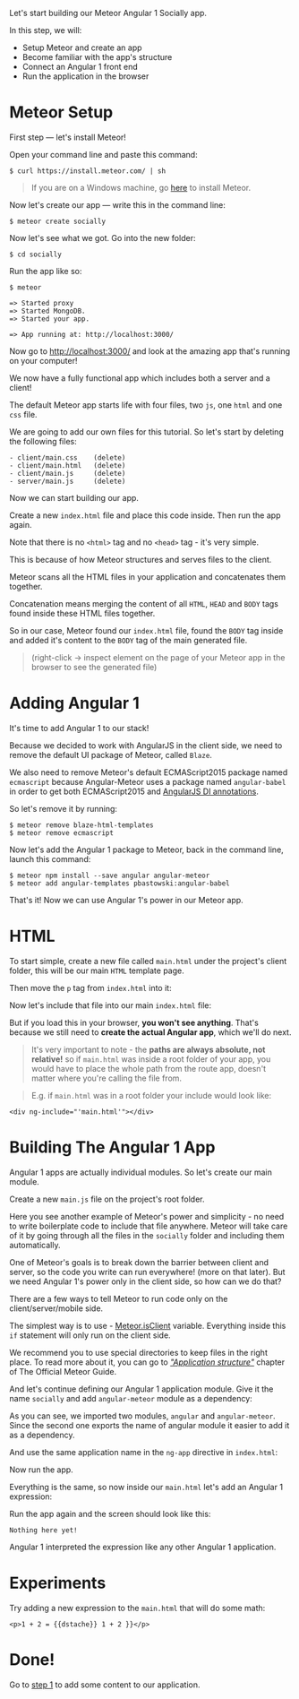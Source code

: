 Let's start building our Meteor Angular 1 Socially app.

In this step, we will:

- Setup Meteor and create an app
- Become familiar with the app's structure
- Connect an Angular 1 front end
- Run the application in the browser

# Meteor Setup

First step — let's install Meteor!

Open your command line and paste this command:

    $ curl https://install.meteor.com/ | sh

> If you are on a Windows machine, go [here](https://www.meteor.com/install) to install Meteor.

Now let's create our app — write this in the command line:

    $ meteor create socially

Now let's see what we got. Go into the new folder:

    $ cd socially

Run the app like so:

    $ meteor

    => Started proxy
    => Started MongoDB.
    => Started your app.

    => App running at: http://localhost:3000/

Now go to [http://localhost:3000/](http://localhost:3000/)
and look at the amazing app that's running on your computer!

We now have a fully functional app which includes both a server and a client!

The default Meteor app starts life with four files, two `js`, one `html` and one `css` file.

We are going to add our own files for this tutorial. So let's start by deleting the following files:

    - client/main.css    (delete)
    - client/main.html   (delete)
    - client/main.js     (delete)
    - server/main.js     (delete)

Now we can start building our app.

Create a new `index.html` file and place this code inside. Then run the app again.

<diffbox tutorial="angular1-meteor-socially" step="0.3"></diffbox>

Note that there is no `<html>` tag and no `<head>` tag - it's very simple.

This is because of how Meteor structures and serves files to the client.

Meteor scans all the HTML files in your application and concatenates them together.

Concatenation means merging the content of all `HTML`, `HEAD` and `BODY` tags found inside these HTML files together.

So in our case, Meteor found our `index.html` file, found the `BODY` tag inside and added it's content to the `BODY` tag of the main generated file.

> (right-click -> inspect element on the page of your Meteor app in the browser to see the generated file)


# Adding Angular 1

It's time to add Angular 1 to our stack!

Because we decided to work with AngularJS in the client side, we need to remove the default UI package of Meteor, called `Blaze`.

We also need to remove Meteor's default ECMAScript2015 package named `ecmascript` because Angular-Meteor uses a package named `angular-babel` in order to get both ECMAScript2015 and [AngularJS DI annotations](https://github.com/olov/ng-annotate).

So let's remove it by running:

    $ meteor remove blaze-html-templates
    $ meteor remove ecmascript

Now let's add the Angular 1 package to Meteor, back in the command line, launch this command:

    $ meteor npm install --save angular angular-meteor
    $ meteor add angular-templates pbastowski:angular-babel

That's it! Now we can use Angular 1's power in our Meteor app.

# HTML

To start simple, create a new file called `main.html` under the project's client folder, this will be our main `HTML` template page.

Then move the `p` tag from `index.html` into it:

<diffbox tutorial="angular1-meteor-socially" step="0.7"></diffbox>

Now let's include that file into our main `index.html` file:

<diffbox tutorial="angular1-meteor-socially" step="0.8"></diffbox>


But if you load this in your browser, **you won't see anything**. That's because we still need to **create the actual Angular app**, which we'll do next.

> It's very important to note - the **paths are always absolute, not relative!**  so if `main.html` was inside a root folder of your app, you would have to place the whole path from the route app, doesn't matter where you're calling the file from.

> E.g. if `main.html` was in a root folder your include would look like:

    <div ng-include="'main.html'"></div>

# Building The Angular 1 App

Angular 1 apps are actually individual modules. So let's create our main module.

Create a new `main.js` file on the project's root folder.

Here you see another example of Meteor's power and simplicity - no need to write boilerplate code to include that file anywhere. Meteor will take care of it by going through all the files in the `socially` folder and including them automatically.

One of Meteor's goals is to break down the barrier between client and server, so the code you write can run everywhere! (more on that later).
But we need Angular 1's power only in the client side, so how can we do that?

There are a few ways to tell Meteor to run code only on the client/server/mobile side.

The simplest way is to use - [Meteor.isClient](http://docs.meteor.com/#/full/meteor_isclient) variable.
Everything inside this `if` statement will only run on the client side.

We recommend you to use special directories to keep files in the right place. To read more about it, you can go to [*"Application structure"*](http://guide.meteor.com/structure.html#special-directories) chapter of The Official Meteor Guide.

And let's continue defining our Angular 1 application module. Give it the name `socially` and add `angular-meteor` module as a dependency:

<diffbox tutorial="angular1-meteor-socially" step="0.9"></diffbox>

As you can see, we imported two modules, `angular` and `angular-meteor`.
Since the second one exports the name of angular module it easier to add it as a dependency.

And use the same application name in the `ng-app` directive in `index.html`:

<diffbox tutorial="angular1-meteor-socially" step="0.10"></diffbox>

Now run the app.

Everything is the same, so now inside our `main.html` let's add an Angular 1 expression:

<diffbox tutorial="angular1-meteor-socially" step="0.11"></diffbox>

Run the app again and the screen should look like this:

    Nothing here yet!

Angular 1 interpreted the expression like any other Angular 1 application.

# Experiments
Try adding a new expression to the `main.html` that will do some math:

    <p>1 + 2 = {{dstache}} 1 + 2 }}</p>

# Done!
Go to [step 1](/tutorial/step_01) to add some content to our application.
